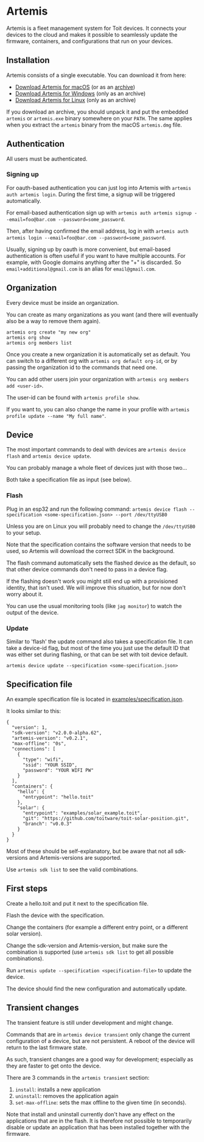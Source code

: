# Artemis

Artemis is a fleet management system for Toit devices. It connects your devices to the cloud and makes it possible
to seamlessly update the firmware, containers, and configurations that run on your devices.

## Installation

Artemis consists of a single executable. You can download it from here:

- [Download Artemis for macOS](https://github.com/toitware/artemis-releases/releases/latest/download/artemis.dmg)
  (or as an [archive](https://github.com/toitware/artemis-releases/releases/latest/download/artemis-macos.zip))
- [Download Artemis for Windows](https://github.com/toitware/artemis-releases/releases/latest/download/artemis-windows.zip)
  (only as an archive)
- [Download Artemis for Linux](https://github.com/toitware/artemis-releases/releases/latest/download/artemis-linux.tar.gz)
  (only as an archive)

If you download an archive, you should unpack it and put the embedded `artemis` or `artemis.exe` binary
somewhere on your `PATH`. The same applies when you extract the `artemis` binary from the macOS `artemis.dmg` file.

## Authentication
All users must be authenticated.

### Signing up
For oauth-based authentication you can just log into Artemis with `artemis auth artemis login`.
During the first time, a signup will be triggered automatically.

For email-based authentication sign up with
`artemis auth artemis signup --email=foo@bar.com --password=some_password`.

Then, after having confirmed the email address, log in with
`artemis auth artemis login --email=foo@bar.com --password=some_password`.

Usually, signing up by oauth is more convenient, but email-based authentication is often useful
if you want to have multiple accounts. For example, with Google domains anything after
the "+" is discarded. So `email+additional@gmail.com` is an alias for `email@gmail.com`.

## Organization
Every device must be inside an organization.

You can create as many organizations as you want (and there will eventually also be a way to remove them again).

```
artemis org create "my new org"
artemis org show
artemis org members list
```

Once you create a new organization it is automatically set as default. You can switch to a different org with
`artemis org default org-id`, or by passing the organization id to the commands that need one.

You can add other users join your organization with `artemis org members add <user-id>`.

The user-id can be found with `artemis profile show`.

If you want to, you can also change the name in your profile with
  `artemis profile update --name "My full name"`.

## Device
The most important commands to deal with devices are
`artemis device flash` and `artemis device update`.

You can probably manage a whole fleet of devices just with those two...

Both take a specification file as input (see below).

### Flash
Plug in an esp32 and run the following command:
`artemis device flash --specification <some-specification.json> --port /dev/ttyUSB0`

Unless you are on Linux you will probably need to change the `/dev/ttyUSB0` to your
setup.

Note that the specification contains the software version that needs to be used,
so Artemis will download the correct SDK in the background.

The flash command automatically sets the flashed device as the default, so that
other device commands don't need to pass in a device flag.

If the flashing doesn't work you might still end up with a provisioned identity, that
isn't used. We will improve this situation, but for now don't worry about it.

You can use the usual monitoring tools (like `jag monitor`) to watch the output of the
device.

### Update
Similar to 'flash' the update command also takes a specification file. It can take a
device-id flag, but most of the time you just use the default ID that was either set
during flashing, or that can be set with toit device default.

`artemis device update --specification <some-specification.json>`

## Specification file
An example specification file is located in [examples/specification.json](examples/specification.json).

It looks similar to this:
```
{
  "version": 1,
  "sdk-version": "v2.0.0-alpha.62",
  "artemis-version": "v0.2.1",
  "max-offline": "0s",
  "connections": [
    {
      "type": "wifi",
      "ssid": "YOUR SSID",
      "password": "YOUR WIFI PW"
    }
  ],
  "containers": {
    "hello": {
      "entrypoint": "hello.toit"
    },
    "solar": {
      "entrypoint": "examples/solar_example.toit",
      "git": "https://github.com/toitware/toit-solar-position.git",
      "branch": "v0.0.3"
    }
  }
}
```

Most of these should be self-explanatory, but be aware that not all sdk-versions and Artemis-versions are supported.

Use `artemis sdk list` to see the valid combinations.

## First steps
Create a hello.toit and put it next to the specification file.

Flash the device with the specification.

Change the containers (for example a different entry point, or a different solar version).

Change the sdk-version and Artemis-version, but make sure the combination is supported (use
`artemis sdk list` to get all possible combinations).

Run `artemis update --specification <specification-file>` to update the device.

The device should find the new configuration and automatically update.

## Transient changes
The transient feature is still under development and might change.

Commands that are in `artemis device transient` only change the current configuration of
a device, but are not persistent. A reboot of the device will return to the last
firmware state.

As such, transient changes are a good way for development; especially as they are faster
to get onto the device.

There are 3 commands in the `artemis transient` section:

1. `install`: installs a new application
2. `uninstall`: removes the application again
3. `set-max-offline`: sets the max offline to the given time (in seconds).

Note that install and uninstall currently don't have any effect on the applications that
are in the flash. It is therefore not possible to temporarily disable or update an application
that has been installed together with the firmware.
